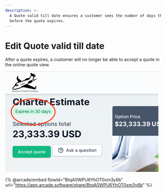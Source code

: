 ```yaml
---
description: >-
  A Quote valid till date ensures a customer sees the number of days they have
  before the quote expires.
---
```


# Edit Quote valid till date

After a quote expires, a customer will no longer be able to accept a quote in the online quote view.

![](../../../.gitbook/assets/customer-quote-expires.png)

{% @arcade/embed flowId="BtqA0WPU6YhOT0xm3y6b" url="https://app.arcade.software/share/BtqA0WPU6YhOT0xm3y6b" %}
